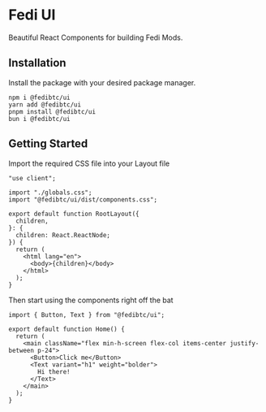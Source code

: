 # Fedi UI

Beautiful React Components for building Fedi Mods.

## Installation

Install the package with your desired package manager.

```
npm i @fedibtc/ui
yarn add @fedibtc/ui
pnpm install @fedibtc/ui
bun i @fedibtc/ui
```

## Getting Started

Import the required CSS file into your Layout file

```tsx
"use client";

import "./globals.css";
import "@fedibtc/ui/dist/components.css";

export default function RootLayout({
  children,
}: {
  children: React.ReactNode;
}) {
  return (
    <html lang="en">
      <body>{children}</body>
    </html>
  );
}
```

Then start using the components right off the bat

```tsx
import { Button, Text } from "@fedibtc/ui";

export default function Home() {
  return (
    <main className="flex min-h-screen flex-col items-center justify-between p-24">
      <Button>Click me</Button>
      <Text variant="h1" weight="bolder">
        Hi there!
      </Text>
    </main>
  );
}
```

